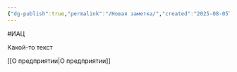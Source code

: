 ```yaml
---
{"dg-publish":true,"permalink":"/Новая заметка/","created":"2025-08-05T16:42:55.000+03:00","updated":"2025-08-05T16:42:55.000+03:00"}
---
```


#ИАЦ 

Какой-то текст

[[О предприятии\|О предприятии]]

